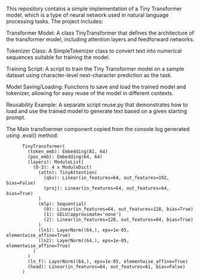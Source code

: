 This repository contains a simple implementation of a Tiny Transformer model, which is a type of neural network used in natural language processing tasks. The project includes:

Transformer Model: A class TinyTransformer that defines the architecture of the transformer model, including attention layers and feedforward networks.

Tokenizer Class: A SimpleTokenizer class to convert text into numerical sequences suitable for training the model.

Training Script: A script to train the Tiny Transformer model on a sample dataset using character-level next-character prediction as the task.

Model Saving/Loading: Functions to save and load the trained model and tokenizer, allowing for easy reuse of the model in different contexts.

Reusability Example: A separate script reuse.py that demonstrates how to load and use the trained model to generate text based on a given starting prompt.

The Main transfoermer component copied from the console log generated using .eval() method:

          TinyTransformer(
            (token_emb): Embedding(81, 64)
            (pos_emb): Embedding(64, 64)
            (layers): ModuleList(
              (0-3): 4 x ModuleDict(
                (attn): TinyAttention(
                  (qkv): Linear(in_features=64, out_features=192, bias=False)
                  (proj): Linear(in_features=64, out_features=64, bias=True)
                )
                (mlp): Sequential(
                  (0): Linear(in_features=64, out_features=128, bias=True)
                  (1): GELU(approximate='none')
                  (2): Linear(in_features=128, out_features=64, bias=True)
                )
                (ln1): LayerNorm((64,), eps=1e-05, elementwise_affine=True)
                (ln2): LayerNorm((64,), eps=1e-05, elementwise_affine=True)
              )
            )
            (ln_f): LayerNorm((64,), eps=1e-05, elementwise_affine=True)
            (head): Linear(in_features=64, out_features=81, bias=False)
          )
